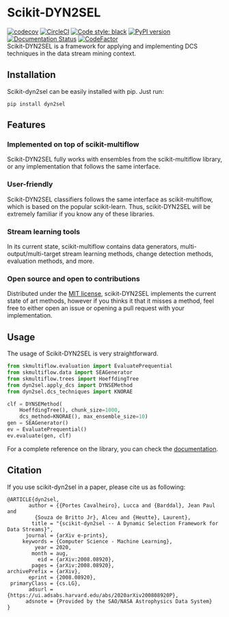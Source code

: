 # Scikit-DYN2SEL
[![codecov](https://codecov.io/gh/luccaportes/Scikit-DYN2SEL/branch/master/graph/badge.svg?token=0R0BP0EOAJ)](https://codecov.io/gh/luccaportes/Scikit-DYN2SEL)
[![CircleCI](https://circleci.com/gh/luccaportes/Scikit-DYN2SEL.svg?style=shield&circle-token=c5d43eebff1c2b2d3e5e55f565a1ffde48136d1a)]()
[![Code style: black](https://img.shields.io/badge/code%20style-black-000000.svg)](https://github.com/psf/black)
[![PyPI version](https://badge.fury.io/py/dyn2sel.svg)](https://badge.fury.io/py/dyn2sel)
[![Documentation Status](https://readthedocs.org/projects/scikit-dyn2sel/badge/?version=latest)](https://scikit-dyn2sel.readthedocs.io/en/latest/)
[![CodeFactor](https://www.codefactor.io/repository/github/luccaportes/scikit-dyn2sel/badge/master)](https://www.codefactor.io/repository/github/luccaportes/scikit-dyn2sel/overview/master)  
Scikit-DYN2SEL is a  framework  for  applying  and  implementing  DCS  techniques  in  the  data  stream  mining context.

## Installation
Scikit-dyn2sel can be easily installed with pip. Just run:

```pip install dyn2sel```

## Features

### Implemented on top of scikit-multiflow
Scikit-DYN2SEL fully works with ensembles from the scikit-multiflow library, or any implementation that follows the same interface.

### User-friendly
Scikit-DYN2SEL classifiers follows the same interface as scikit-multiflow, which is based on the popular scikit-learn. Thus, scikit-DYN2SEL will be extremely familiar if you know any of these libraries.

### Stream learning tools
In its current state, scikit-multiflow contains data generators, multi-output/multi-target stream
learning methods, change detection methods, evaluation methods, and more.

### Open source and open to contributions
Distributed under the [MIT license](https://github.com/luccaportes/Scikit-DYN2SEL/blob/master/LICENSE), scikit-DYN2SEL implements the current state of art methods, however if you thinks it that it misses a method, feel free to either open an issue or opening a pull request with your implementation.

## Usage
The usage of Scikit-DYN2SEL is very straightforward.
```python
from skmultiflow.evaluation import EvaluatePrequential
from skmultiflow.data import SEAGenerator
from skmultiflow.trees import HoeffdingTree
from dyn2sel.apply_dcs import DYNSEMethod
from dyn2sel.dcs_techniques import KNORAE

clf = DYNSEMethod(
    HoeffdingTree(), chunk_size=1000, 
    dcs_method=KNORAE(), max_ensemble_size=10)
gen = SEAGenerator()
ev = EvaluatePrequential()
ev.evaluate(gen, clf)
```
For a complete reference on the library, you can check the [documentation](https://scikit-dyn2sel.readthedocs.io/en/latest/).
## Citation
If you use scikit-dyn2sel in a paper, please cite us as following:
```
@ARTICLE{dyn2sel,
       author = {{Portes Cavalheiro}, Lucca and {Barddal}, Jean Paul and
         {Souza de Britto Jr}, Alceu and {Heutte}, Laurent},
        title = "{scikit-dyn2sel -- A Dynamic Selection Framework for Data Streams}",
      journal = {arXiv e-prints},
     keywords = {Computer Science - Machine Learning},
         year = 2020,
        month = aug,
          eid = {arXiv:2008.08920},
        pages = {arXiv:2008.08920},
archivePrefix = {arXiv},
       eprint = {2008.08920},
 primaryClass = {cs.LG},
       adsurl = {https://ui.adsabs.harvard.edu/abs/2020arXiv200808920P},
      adsnote = {Provided by the SAO/NASA Astrophysics Data System}
}
```
